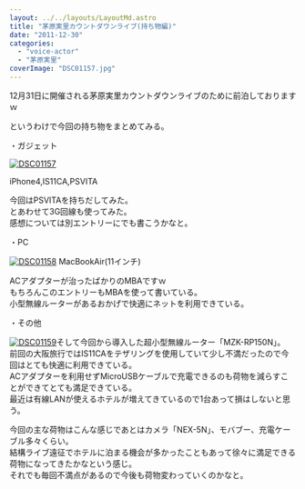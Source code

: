 ```yaml
---
layout: ../../layouts/LayoutMd.astro
title: "茅原実里カウントダウンライブ(持ち物編)"
date: "2011-12-30"
categories: 
  - "voice-actor"
  - "茅原実里"
coverImage: "DSC01157.jpg"
---
```


12月31日に開催される茅原実里カウントダウンライブのために前泊しておりますｗ

というわけで今回の持ち物をまとめてみる。

・ガジェット

[![](images/DSC01157.jpg "DSC01157")](//mizuka123.net/wp-content/uploads/2011/12/DSC01157.jpg)

iPhone4,IS11CA,PSVITA

今回はPSVITAを持ちだしてみた。  
とあわせて3G回線も使ってみた。  
感想については別エントリーにでも書こうかなと。

・PC

[![](images/DSC01158.jpg "DSC01158")](//mizuka123.net/wp-content/uploads/2011/12/DSC01158.jpg) MacBookAir(11インチ)

ACアダプターが治ったばかりのMBAですｗ  
もちろんこのエントリーもMBAを使って書いている。  
小型無線ルーターがあるおかげで快適にネットを利用できている。

・その他

[![](images/DSC01159.jpg "DSC01159")](//mizuka123.net/wp-content/uploads/2011/12/DSC01159.jpg)そして今回から導入した超小型無線ルーター「MZK-RP150N」。  
前回の大阪旅行ではIS11CAをテザリングを使用していて少し不満だったので今回はとても快適に利用できている。  
ACアダプターを利用せずMicroUSBケーブルで充電できるのも荷物を減らすことができてとても満足できている。  
最近は有線LANが使えるホテルが増えてきているので1台あって損はしないと思う。

今回の主な荷物はこんな感じであとはカメラ「NEX-5N」、モバブー、充電ケーブル多々くらい。  
結構ライブ遠征でホテルに泊まる機会が多かったこともあって徐々に満足できる荷物になってきたかなという感じ。  
それでも毎回不満点があるので今後も荷物変わっていくのかなと。
